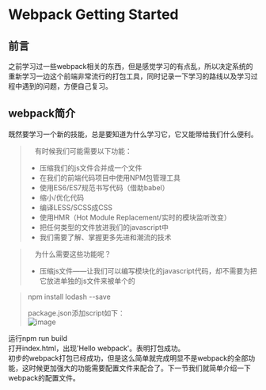 # Webpack Getting Started

## 前言
之前学习过一些webpack相关的东西，但是感觉学习的有点乱，所以决定系统的重新学习一边这个前端非常流行的打包工具，同时记录一下学习的路线以及学习过程中遇到的问题，方便自己复习。

## webpack简介
既然要学习一个新的技能，总是要知道为什么学习它，它又能带给我们什么便利。  

> &emsp;有时候我们可能需要以下功能：  
> - 压缩我们的js文件合并成一个文件
> - 在我们的前端代码项目中使用NPM包管理工具
> - 使用ES6/ES7规范书写代码（借助babel）
> - 缩小/优化代码
> - 编译LESS/SCSS成CSS
> - 使用HMR（Hot Module Replacement/实时的模块监听改变）
> - 把任何类型的文件放进我们的javascript中
> - 我们需要了解、掌握更多先进和潮流的技术

> &emsp;为什么需要这些功能呢？
> - 压缩js文件——让我们可以编写模块化的javascript代码，却不需要为把它放进单独的js文件来被单个的<script>标签所引用。（如果我们需要配置多个js文件时）
> - 使用NPM包管理在我们的前端代码项目——NPM是互联网上最大的开源代码生态系统。我们可以试试把写好的代码保存上传到NPM看看，把想要的库放进你的前端项目。
> - ES6/ES7——为javascript增加了很多新特性，使它更具有潜力又容易编写。看看这里的介绍.
> - 缩小/优化代码——减少我们发布文件的大小，就有助于让我们页面更快地加载的。
> - 编译LESS/SCSS成CSS——更好的方式去编写CSS代码。如果你不熟悉可以看这里的介绍.
> - 使用HMR-生产力的提高，每次保存代码的时候，只要他是被引入到该页面那么不需要完整的页面刷新。这在我们编辑代码时候是非常方便的。
> - 把任何类型的文件包含进我们的javascript中——减少其他构建工具的需要，并允许我们用代码的方式修改和使用这些文件。

> 那么webpack到底是什么呢？  
> Webpack 是一个前端资源加载/打包工具。它将根据模块的依赖关系进行静态分析，然后将这些模块按照指定的规则生成对应的静态资源。  
> ![image](https://github.com/yancongcong1/study-log/blob/master/webpack/static/images/lession1-1.png)  
> 从图中我们可以看出，Webpack 可以将多种静态资源 js、css、less 转换成一个静态文件，减少了页面的请求。

## 拓展
既然webpack是一个模块打包工具，那么模块又是什么呢？关于模块的概念这边有两篇文章写的很好([第一篇](https://medium.freecodecamp.com/javascript-modules-a-beginner-s-guide-783f7d7a5fcc#.jw1txw6uh)、[第二篇](https://medium.freecodecamp.org/javascript-modules-part-2-module-bundling-5020383cf306))。

## 简单使用
终于要开始了，心里还有点小激动呢！  
按照官网的步骤，我们就开始吧：  
##### 创建一个目录，初始化package.json，安装本地webpack  
> npm init -y  
> npm install --save-dev webpack  

##### project
> ![image](https://github.com/yancongcong1/study-log/blob/master/webpack/static/images/lession1-2.png)

##### src/index.js
> import _ from 'lodash';  
>
> function component() {  
>   &emsp;var element = document.createElement('div');  
>   
>   &emsp;// Lodash, now imported by this script  
>   &emsp;element.innerHTML = _.join(['Hello', 'webpack'], ' ');  
>   
>   &emsp;return element;  
> }  
>   
> document.body.appendChild(component());  

##### dist/index.html
> <html>  
>   &emsp;<head>  
>     &emsp;&emsp;<title>Getting Started</title>   
>   &emsp;</head>  
>   &emsp;<body>  
>     &emsp;&emsp;<script src="bundle.js"></script>  
>   &emsp;</body>  
> </html>  

> npm install lodash --save  
>
> package.json添加script如下：  
> ![image](https://github.com/yancongcong1/study-log/blob/master/webpack/static/images/lession1-3.png)

运行npm run build  
打开index.html，出现'Hello webpack'。表明打包成功。  
初步的webpack打包已经成功，但是这么简单就完成明显不是webpack的全部功能，这时候更加强大的功能需要配置文件来配合了。下一节我们就简单介绍一下webpack的配置文件。